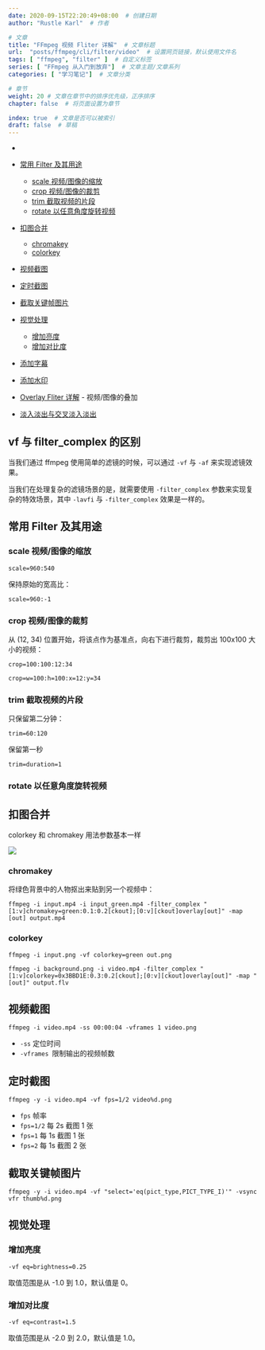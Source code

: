 ```yaml
---
date: 2020-09-15T22:20:49+08:00  # 创建日期
author: "Rustle Karl"  # 作者

# 文章
title: "FFmpeg 视频 Fliter 详解"  # 文章标题
url:  "posts/ffmpeg/cli/filter/video"  # 设置网页链接，默认使用文件名
tags: [ "ffmpeg", "filter" ]  # 自定义标签
series: [ "FFmpeg 从入门到放弃"]  # 文章主题/文章系列
categories: [ "学习笔记"]  # 文章分类

# 章节
weight: 20 # 文章在章节中的排序优先级，正序排序
chapter: false  # 将页面设置为章节

index: true  # 文章是否可以被索引
draft: false  # 草稿
---
```


- [](#)
- [常用 Filter 及其用途](#常用-filter-及其用途)
  - [scale 视频/图像的缩放](#scale-视频图像的缩放)
  - [crop 视频/图像的裁剪](#crop-视频图像的裁剪)
  - [trim 截取视频的片段](#trim-截取视频的片段)
  - [rotate 以任意角度旋转视频](#rotate-以任意角度旋转视频)
- [扣图合并](#扣图合并)
  - [chromakey](#chromakey)
  - [colorkey](#colorkey)
- [视频截图](#视频截图)
- [定时截图](#定时截图)
- [截取关键帧图片](#截取关键帧图片)
- [视觉处理](#视觉处理)
  - [增加亮度](#增加亮度)
  - [增加对比度](#增加对比度)

- [添加字幕](subtitle.md) 
- [添加水印](watermark.md)
- [Overlay Fliter 详解](overlay.md) - 视频/图像的叠加
- [淡入淡出与交叉淡入淡出](fade.md)

## vf 与 filter_complex 的区别

当我们通过 ffmpeg 使用简单的滤镜的时候，可以通过 `-vf` 与 `-af` 来实现滤镜效果。

当我们在处理复杂的滤镜场景的是，就需要使用 `-filter_complex` 参数来实现复杂的特效场景，其中 `-lavfi` 与 `-filter_complex` 效果是一样的。


## 常用 Filter 及其用途

### scale 视频/图像的缩放

```shell
scale=960:540
```

保持原始的宽高比：

```shell
scale=960:-1
```

###  crop 视频/图像的裁剪

从 (12, 34) 位置开始，将该点作为基准点，向右下进行裁剪，裁剪出 100x100 大小的视频：

```shell
crop=100:100:12:34
```

```shell
crop=w=100:h=100:x=12:y=34
```

### trim 截取视频的片段

只保留第二分钟：

```shell
trim=60:120
```

保留第一秒

```shell
trim=duration=1
```

### rotate 以任意角度旋转视频

## 扣图合并

colorkey 和 chromakey 用法参数基本一样

![](https://i.loli.net/2021/01/13/DwRJdNIoakr9y3l.png)

### chromakey

将绿色背景中的人物抠出来贴到另一个视频中：

```shell
ffmpeg -i input.mp4 -i input_green.mp4 -filter_complex "[1:v]chromakey=green:0.1:0.2[ckout];[0:v][ckout]overlay[out]" -map [out] output.mp4
```

### colorkey

```shell
ffmpeg -i input.png -vf colorkey=green out.png
```

```shell
ffmpeg -i background.png -i video.mp4 -filter_complex "[1:v]colorkey=0x3BBD1E:0.3:0.2[ckout];[0:v][ckout]overlay[out]" -map "[out]" output.flv
```

## 视频截图

```shell
ffmpeg -i video.mp4 -ss 00:00:04 -vframes 1 video.png
```

- `-ss` 定位时间
- `-vframes `限制输出的视频帧数

## 定时截图

```shell
ffmpeg -y -i video.mp4 -vf fps=1/2 video%d.png
```

- `fps` 帧率
- `fps=1/2` 每 2s 截图 1 张
- `fps=1` 每 1s 截图 1 张
- `fps=2` 每 1s 截图 2 张

## 截取关键帧图片

```shell
ffmpeg -y -i video.mp4 -vf "select='eq(pict_type,PICT_TYPE_I)'" -vsync vfr thumb%d.png
```

## 视觉处理

### 增加亮度

```shell
-vf eq=brightness=0.25
```

取值范围是从 -1.0 到 1.0，默认值是 0。

### 增加对比度

```shell
-vf eq=contrast=1.5
```

取值范围是从 -2.0 到 2.0，默认值是 1.0。
